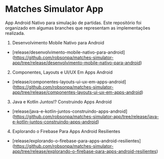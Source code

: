# Matches Simulator App

App Android Nativo para simulação de partidas. Este repositório foi organizado em algumas branches que representam as implementações realizada.

1. Desenvolvimento Mobile Nativo para Android
  - [release/desenvolvimento-mobile-nativo-para-android] (https://github.com/robsonpa/matches-simulator-app/tree/release/desenvolvimento-mobile-nativo-para-android)
2. Componentes, Layouts e UI/UX Em Apps Android
  - [release/componentes-layouts-ui-ux-em-apps-android] (https://github.com/robsonpa/matches-simulator-app/tree/release/componentes-layouts-ui-ux-em-apps-android)
3. Java e Kotlin Juntos!? Construindo Apps Android
  - [release/java-e-kotlin-juntos-construindo-apps-android] (https://github.com/robsonpa/matches-simulator-app/tree/release/java-e-kotlin-juntos-construindo-apps-android)
4. Explorando o Firebase Para Apps Android Resilientes
  - [release/explorando-o-firebase-para-apps-android-resilientes] (https://github.com/robsonpa/matches-simulator-app/tree/release/explorando-o-firebase-para-apps-android-resilientes)
